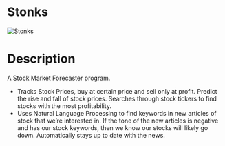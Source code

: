 # Stonks
![Stonks](https://user-images.githubusercontent.com/17090994/73816763-6f4b1400-47b7-11ea-9833-1efc4a1c4aa8.png)


# Description
A Stock Market Forecaster program. 
- Tracks Stock Prices, buy at certain price and sell only at profit. Predict the rise and fall of stock prices. Searches through stock tickers to find stocks with the most profitability.
- Uses Natural Language Processing to find keywords in new articles of stock that we’re interested in. If the tone of the new articles is negative and has our stock keywords, then we know our stocks will likely go down. Automatically stays up to date with the news.

